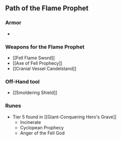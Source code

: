 ## Path of the Flame Prophet

### Armor
-

### Weapons for the Flame Prophet
- [[Fell Flame Sword]]
- [[Axe of Fell Prophecy]]
- [[Cranial Vessel Candelstand]]

### Off-Hand tool
- [[Smoldering Shield]]

### Runes
- Tier 5 found in [[Giant-Conquering Hero's Grave]]
	- Incinerate
	- Cyclopean Prophecy
	- Anger of the Fell God
